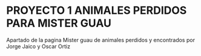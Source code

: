 # PROYECTO 1 ANIMALES PERDIDOS PARA MISTER GUAU 

Apartado de la pagina Mister guau de animales perdidos y encontrados por Jorge Jaico y Oscar Ortiz
